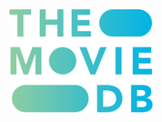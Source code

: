 <a href="https://www.themoviedb.org/about/logos-attribution">
   <img style="float: left; width: 50%;" src="https://github.com/zhangyemengren/movie_database/blob/main/brand.svg?row=true"/>
</a>
